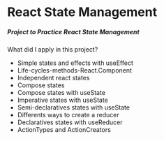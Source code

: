 # React State Management
##### Project to Practice React State Management
What did I apply in this project?
* Simple states and effects with useEffect
* Life-cycles-methods-React.Component
* Independent react states
* Compose states
* Compose states with useState
* Imperative states with useState
* Semi-declaratives states with useState
* Differents ways to create a reducer
* Declaratives states with useReducer
* ActionTypes and ActionCreators